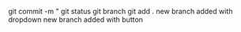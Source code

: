 git commit -m "
git status
git branch
git add .
new branch added with dropdown
new branch added with button

